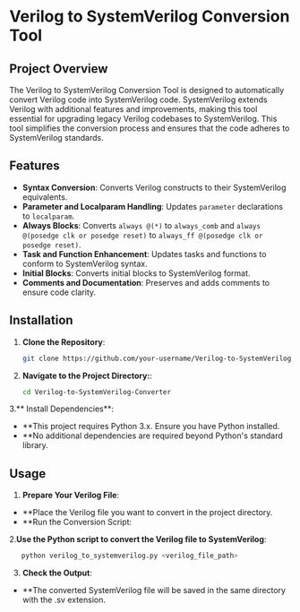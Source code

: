 # Verilog to SystemVerilog Conversion Tool

## Project Overview

The Verilog to SystemVerilog Conversion Tool is designed to automatically convert Verilog code into SystemVerilog code. SystemVerilog extends Verilog with additional features and improvements, making this tool essential for upgrading legacy Verilog codebases to SystemVerilog. This tool simplifies the conversion process and ensures that the code adheres to SystemVerilog standards.

## Features

- **Syntax Conversion**: Converts Verilog constructs to their SystemVerilog equivalents.
- **Parameter and Localparam Handling**: Updates `parameter` declarations to `localparam`.
- **Always Blocks**: Converts `always @(*)` to `always_comb` and `always @(posedge clk or posedge reset)` to `always_ff @(posedge clk or posedge reset)`.
- **Task and Function Enhancement**: Updates tasks and functions to conform to SystemVerilog syntax.
- **Initial Blocks**: Converts initial blocks to SystemVerilog format.
- **Comments and Documentation**: Preserves and adds comments to ensure code clarity.

## Installation

1. **Clone the Repository**:
   ```bash
   git clone https://github.com/your-username/Verilog-to-SystemVerilog-Converter.git

2. **Navigate to the Project Directory:**:
   ```bash
   cd Verilog-to-SystemVerilog-Converter

3.** Install Dependencies**:
- **This project requires Python 3.x. Ensure you have Python installed.
- **No additional dependencies are required beyond Python's standard library.

## Usage

1. **Prepare Your Verilog File**:
- **Place the Verilog file you want to convert in the project directory.
- **Run the Conversion Script:

2.**Use the Python script to convert the Verilog file to SystemVerilog**:
```bash
   python verilog_to_systemverilog.py <verilog_file_path>
```
3. **Check the Output**:
- **The converted SystemVerilog file will be saved in the same directory with the .sv extension.

